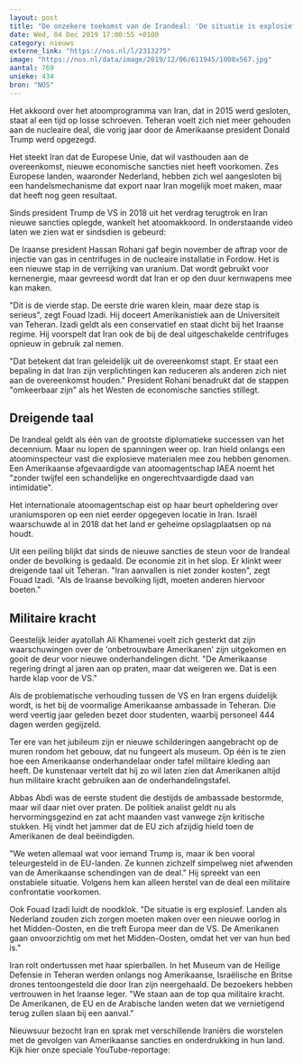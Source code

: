 ```yaml
---
layout: post
title: "De onzekere toekomst van de Irandeal: 'De situatie is explosief'"
date: Wed, 04 Dec 2019 17:00:55 +0100
category: nieuws
externe_link: "https://nos.nl/l/2313275"
image: "https://nos.nl/data/image/2019/12/06/611945/1008x567.jpg"
aantal: 769
unieke: 434
bron: "NOS"
---
```


<p>Het akkoord over het atoomprogramma van Iran, dat in 2015 werd gesloten, staat al een tijd op losse schroeven. Teheran voelt zich niet meer gehouden aan de nucleaire deal, die vorig jaar door de Amerikaanse president Donald Trump werd opgezegd.</p>
<p>Het steekt Iran dat de Europese Unie, dat wil vasthouden aan de overeenkomst, nieuwe economische sancties niet heeft voorkomen. Zes Europese landen, waaronder Nederland, hebben zich wel aangesloten bij een handelsmechanisme dat export naar Iran mogelijk moet maken, maar dat heeft nog geen resultaat. </p>
<p>Sinds president Trump de VS in 2018 uit het verdrag terugtrok en Iran nieuwe sancties oplegde, wankelt het atoomakkoord. In onderstaande video laten we zien wat er sindsdien is gebeurd:</p>
<p>De Iraanse president Hassan Rohani gaf begin november de aftrap voor de injectie van gas in centrifuges in de nucleaire installatie in Fordow. Het is een nieuwe stap in de verrijking van uranium. Dat wordt gebruikt voor kernenergie, maar gevreesd wordt dat Iran er op den duur kernwapens mee kan maken.</p>
<p>"Dit is de vierde stap. De eerste drie waren klein, maar deze stap is serieus", zegt Fouad Izadi. Hij doceert Amerikanistiek aan de Universiteit van Teheran. Izadi geldt als een conservatief en staat dicht bij het Iraanse regime. Hij voorspelt dat Iran ook de bij de deal uitgeschakelde centrifuges opnieuw in gebruik zal nemen.</p>
<p>"Dat betekent dat Iran geleidelijk uit de overeenkomst stapt. Er staat een bepaling in dat Iran zijn verplichtingen kan reduceren als anderen zich niet aan de overeenkomst houden." President Rohani benadrukt dat de stappen "omkeerbaar zijn" als het Westen de economische sancties stillegt.</p>
<h2>Dreigende taal</h2>
<p>De Irandeal geldt als één van de grootste diplomatieke successen van het decennium. Maar nu lopen de spanningen weer op. Iran hield onlangs een atoominspecteur vast die explosieve materialen mee zou hebben genomen. Een Amerikaanse afgevaardigde van atoomagentschap IAEA noemt het "zonder twijfel een schandelijke en ongerechtvaardigde daad van intimidatie".</p>
<p>Het internationale atoomagentschap eist op haar beurt opheldering over uraniumsporen op een niet eerder opgegeven locatie in Iran. Israël waarschuwde al in 2018 dat het land er geheime opslagplaatsen op na houdt.</p>
<p>Uit een peiling blijkt dat sinds de nieuwe sancties de steun voor de Irandeal onder de bevolking is gedaald. De economie zit in het slop. Er klinkt weer dreigende taal uit Teheran. "Iran aanvallen is niet zonder kosten", zegt Fouad Izadi. "Als de Iraanse bevolking lijdt, moeten anderen hiervoor boeten."</p>
<h2>Militaire kracht</h2>
<p>Geestelijk leider ayatollah Ali Khamenei voelt zich gesterkt dat zijn waarschuwingen over de 'onbetrouwbare Amerikanen' zijn uitgekomen en gooit de deur voor nieuwe onderhandelingen dicht. "De Amerikaanse regering dringt al jaren aan op praten, maar dat weigeren we. Dat is een harde klap voor de VS."</p>
<p>Als de problematische verhouding tussen de VS en Iran ergens duidelijk wordt, is het bij de voormalige Amerikaanse ambassade in Teheran. Die werd veertig jaar geleden bezet door studenten, waarbij personeel 444 dagen werden gegijzeld.</p>
<p>Ter ere van het jubileum zijn er nieuwe schilderingen aangebracht op de muren rondom het gebouw, dat nu fungeert als museum. Op één is te zien hoe een Amerikaanse onderhandelaar onder tafel militaire kleding aan heeft. De kunstenaar vertelt dat hij zo wil laten zien dat Amerikanen altijd hun militaire kracht gebruiken aan de onderhandelingstafel.</p>
<p>Abbas Abdi was de eerste student die destijds de ambassade bestormde, maar wil daar niet over praten. De politiek analist geldt nu als hervormingsgezind en zat acht maanden vast vanwege zijn kritische stukken. Hij vindt het jammer dat de EU zich afzijdig hield toen de Amerikanen de deal beëindigden.</p>
<p>"We weten allemaal wat voor iemand Trump is, maar ik ben vooral teleurgesteld in de EU-landen. Ze kunnen zichzelf simpelweg niet afwenden van de Amerikaanse schendingen van de deal." Hij spreekt van een onstabiele situatie. Volgens hem kan alleen herstel van de deal een militaire confrontatie voorkomen.</p>
<p>Ook Fouad Izadi luidt de noodklok. "De situatie is erg explosief. Landen als Nederland zouden zich zorgen moeten maken over een nieuwe oorlog in het Midden-Oosten, en die treft Europa meer dan de VS. De Amerikanen gaan onvoorzichtig om met het Midden-Oosten, omdat het ver van hun bed is."</p>
<p>Iran rolt ondertussen met haar spierballen. In het Museum van de Heilige Defensie in Teheran werden onlangs nog Amerikaanse, Israëlische en Britse drones tentoongesteld die door Iran zijn neergehaald. De bezoekers hebben vertrouwen in het Iraanse leger. "We staan aan de top qua militaire kracht. De Amerikanen, de EU en de Arabische landen weten dat we vernietigend terug zullen slaan bij een aanval."</p>
<p>Nieuwsuur bezocht Iran en sprak met verschillende Iraniërs die worstelen met de gevolgen van Amerikaanse sancties en onderdrukking in hun land. Kijk hier onze speciale YouTube-reportage:</p>
